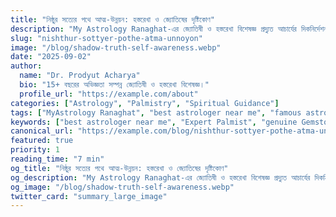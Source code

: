```yaml
---
title: "নিষ্ঠুর সত্যের পথে আত্ম-উন্নয়ন: হস্তরেখা ও জ্যোতিষের দৃষ্টিকোণ"
description: "My Astrology Ranaghat-এর জ্যোতিষী ও হস্তরেখা বিশেষজ্ঞ প্রদ্যুত আচার্যের দিকনির্দেশনায় নিজের ভেতরের অন্ধকার অংশের মুখোমুখি হয়ে আত্ম-সচেতনতা ও আধ্যাত্মিক উন্নতি। best astrologer near me, famous astrologer Kolkata, top astrologer India, Expert Palmist, genuine Gemstone, spiritual guidance।"
slug: "nishthur-sottyer-pothe-atma-unnoyon"
image: "/blog/shadow-truth-self-awareness.webp"
date: "2025-09-02"
author:
  name: "Dr. Prodyut Acharya"
  bio: "15+ বছরের অভিজ্ঞতা সম্পন্ন জ্যোতিষী ও হস্তরেখা বিশেষজ্ঞ।"
  profile_url: "https://example.com/about"
categories: ["Astrology", "Palmistry", "Spiritual Guidance"]
tags: ["MyAstrology Ranaghat", "best astrologer near me", "famous astrologer Kolkata", "top astrologer India", "Expert Palmist", "genuine Gemstone", "spiritual guidance", "self-awareness", "astrology insights"]
keywords: ["best astrologer near me", "Expert Palmist", "genuine Gemstone", "famous astrologer Kolkata", "top astrologer India"]
canonical_url: "https://example.com/blog/nishthur-sottyer-pothe-atma-unnoyon"
featured: true
priority: 1
reading_time: "7 min"
og_title: "নিষ্ঠুর সত্যের পথে আত্ম-উন্নয়ন: হস্তরেখা ও জ্যোতিষের দৃষ্টিকোণ"
og_description: "My Astrology Ranaghat-এর জ্যোতিষী ও হস্তরেখা বিশেষজ্ঞ প্রদ্যুত আচার্যের দিকনির্দেশনায় নিজের ভেতরের অন্ধকার অংশের মুখোমুখি হয়ে আত্ম-সচেতনতা ও আধ্যাত্মিক উন্নতি।"
og_image: "/blog/shadow-truth-self-awareness.webp"
twitter_card: "summary_large_image"
---
```

